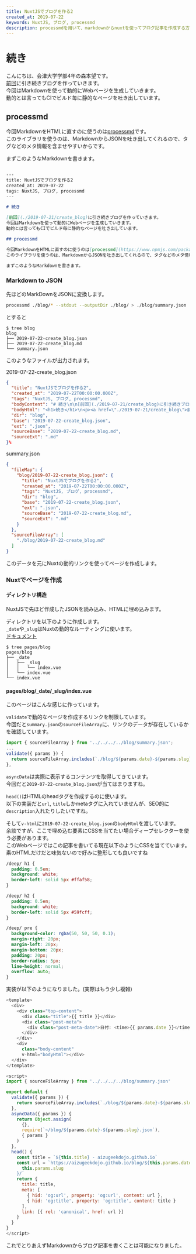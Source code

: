 ```yaml
---
title: NuxtJSでブログを作る2
created_at: 2019-07-22
keywords: NuxtJS, ブログ, processmd
description: processmdを用いて、markdownからnuxtを使ってブログ記事を作成する方法を解説しています。
---
```


# 続き

こんにちは、会津大学学部4年の森本望です。  
[前回](../2019-07-11/create_blog)に引き続きブログを作っていきます。  
今回はMarkdownを使って動的にWebページを生成していきます。  
動的とは言ってもCIでビルド毎に静的なページを吐き出しています。  

## processmd 

今回MarkdownをHTMLに直すのに使うのは[processmd](https://www.npmjs.com/package/processmd)です。  
このライブラリを使うのは、MarkdownからJSONを吐き出してくれるので、タグなどのメタ情報を含ませやすいからです。  

まずこのようなMarkdownを書きます。

``` markdown

---
title: NuxtJSでブログを作る2
created_at: 2019-07-22
tags: NuxtJS, ブログ, processmd
---

# 続き

[前回](./2019-07-21/create_blog)に引き続きブログを作っていきます。  
今回はMarkdownを使って動的にWebページを生成していきます。  
動的とは言ってもCIでビルド毎に静的なページを吐き出しています。  

## processmd 

今回MarkdownをHTMLに直すのに使うのは[processmd](https://www.npmjs.com/package/processmd)です。  
このライブラリを使うのは、MarkdownからJSONを吐き出してくれるので、タグなどのメタ情報を含ませやすいからです。  

まずこのようなMarkdownを書きます。  

```

### Markdown to JSON

先ほどのMarkDownをJSONに変換します。  
``` sh
processmd ./blog/* --stdout --outputDir ./blog/ > ./blog/summary.json
```

とすると 

``` 
$ tree blog
blog
├── 2019-07-22-create_blog.json
├── 2019-07-22-create_blog.md
└── summary.json
```

このようなファイルが出力されます。  

2019-07-22-create_blog.json 
``` json 
{
  "title": "NuxtJSでブログを作る2",
  "created_at": "2019-07-22T00:00:00.000Z",
  "tags": "NuxtJS, ブログ, processmd",
  "bodyContent": "# 続き\n\n[前回](./2019-07-21/create_blog)に引き続きブログを作っていきます。\n今回はMarkdownを使って動的にWebページを生成していきます。\n動的とは言ってもCIでビルド毎に静的なページを吐き出しています。\n\n## processmd \n\n今回MarkdownをHTMLに直すのownからJSONを吐き出してくれるので、タグなどのメタ情報を含ませやすいからです。\n\nまずこのようなMarkdownを書きます。\n\n``` markdown\n\n---\ntitle: NuxtJSでブログを作る2\ncreated_at: 2019-07-22\ntags: NuxtJS, ブログ, processmd\n---\n\n# 続き\n\n[前回](./2019-07-21動的にWebページを生成していきます。\n動的とは言ってもCIでビルド毎に静的なページを吐き出しています。\n\n## processmd \n\n今回MarkdownをHTMLに直すのに使うのは[processmd](https://www.npmjs.com/package/processmd)です。\nこのライブラリを使うのは、MarkdownからJSONを吐き出してくれるので、タグなどのメタ情報を含ませやすいからです。\n\nまずこのようなMarkdownを書きます。\n\n```",
  "bodyHtml": "<h1>続き</h1>\n<p><a href=\"./2019-07-21/create_blog\">前回</a>に引き続きブログを作っていきます。\n今回はMarkdownを使って動的にWebページを生成していきます。\n動的とは言ってもCIでビルド毎に静的なページを吐き出しています。</p>\n<h2>processmd</h2>\n<p\">processmd</a>です。\nこのライブラリを使うのは、MarkdownからJSONを吐き出してくれるので、タグなどのメタ情報を含ませやすいからです。</p>\n<p>まずこのようなMarkdownを書きます。</p>\n<pre><code class=\"hljs\">---\ntitle: NuxtJSでブログを作る2\ncreated_at: 2019-07-2前回](./2019-07-21/create_blog)に引き続きブログを作っていきます。\n今回はMarkdownを使って動的にWebページを生成していきます。\n動的とは言ってもCIでビルド毎に静的なページを吐き出しています。\n\n## processmd \n\n今回MarkdownをHTMLに直すのに使うのは[processmd](https:タ情報を含ませやすいからです。\n\nまずこのようなMarkdownを書きます。</code></pre>",
  "dir": "blog",
  "base": "2019-07-22-create_blog.json",
  "ext": ".json",
  "sourceBase": "2019-07-22-create_blog.md",
  "sourceExt": ".md"
}%    
```

summary.json
``` json 
{
  "fileMap": {
    "blog/2019-07-22-create_blog.json": {
      "title": "NuxtJSでブログを作る2",
      "created_at": "2019-07-22T00:00:00.000Z",
      "tags": "NuxtJS, ブログ, processmd",
      "dir": "blog",
      "base": "2019-07-22-create_blog.json",
      "ext": ".json",
      "sourceBase": "2019-07-22-create_blog.md",
      "sourceExt": ".md"
    }
  },
  "sourceFileArray": [
    "./blog/2019-07-22-create_blog.md"
  ]
}
```

このデータを元にNuxtの動的リンクを使ってページを作成します。

### Nuxtでページを作成

#### ディレクトリ構造

NuxtJSで先ほど作成したJSONを読み込み、HTMLに埋め込みます。

ディレクトリを以下のように作成します。    
`_date`や`_slug`はNuxtの動的なルーティングに使います。    
[ドキュメント](https://ja.nuxtjs.org/guide/routing/#%E5%8B%95%E7%9A%84%E3%81%AA%E3%83%AB%E3%83%BC%E3%83%86%E3%82%A3%E3%83%B3%E3%82%B0)

``` 
$ tree pages/blog
pages/blog
├── _date
│   ├── _slug
│   │   └── index.vue
│   └── index.vue
└── index.vue
```

#### pages/blog/_date/_slug/index.vue

このページはこんな感じに作っています。

`validate`で動的なページを作成するリンクを制限しています。  
今回だと`summary.json`の`sourceFileArray`に、リンクのデータが存在しているかを確認しています。  
``` js
import { sourceFileArray } from '../../../../blog/summary.json';
...
validate({ params }) {
  return sourceFileArray.includes(`./blog/${params.date}-${params.slug}.md`)
},
```

`asyncData`は実際に表示するコンテンツを取得してきています。  
今回だと`2019-07-22-create_blog.json`が当てはまりますね。  

`head()`はHTMLのheadタグを作成するのに使います。  
以下の実装だと`url`, `title`しかmetaタグに入れていませんが、SEO的に`description`入れたりしたいですね。  

そして`v-html`に`2019-07-22-create_blog.json`の`bodyHtml`を渡しています。  
余談ですが、ここで埋め込む要素にCSSを当てたい場合ディープセレクターを使う必要があります。  
このWebページではこの記事を書いてる現在以下のようにCSSを当てています。  
素のHTMLだけだと味気ないので好みに整形しても良いですね  

```css
/deep/ h1 {
  padding: 0.5em;
  background: white;
  border-left: solid 5px #ffaf58;
}

/deep/ h2 {
  padding: 0.5em;
  background: white;
  border-left: solid 5px #59fcff;
}

/deep/ pre {
  background-color: rgba(50, 50, 50, 0.1);
  margin-right: 20px;
  margin-left: 20px;
  margin-bottom: 20px;
  padding: 20px;
  border-radius: 5px;
  line-height: normal;
  overflow: auto;
}
```

実装が以下のようになりました。(実際はもう少し複雑)

``` js
<template>
  <div>
    <div class="top-content"> 
      <div class="title">{{ title }}</div>
      <div class="post-meta">
        <div class="post-meta-date">日付: <time>{{ params.date }}</time></div>
      </div>
    </div>
    <div 
      class="body-content" 
      v-html="bodyHtml"></div>
  </div>
</template>

<script>
import { sourceFileArray } from '../../../../blog/summary.json'

export default {
  validate({ params }) {
    return sourceFileArray.includes(`./blog/${params.date}-${params.slug}.md`)
  },
  asyncData({ params }) {
    return Object.assign(
      {},
      require(`~/blog/${params.date}-${params.slug}.json`),
      { params }
    )
  },
  head() {
    const title = `${this.title} - aizugeekdojo.github.io`
    const url = `https://aizugeekdojo.github.io/blog/${this.params.date}/${
      this.params.slug
    }/`
    return {
      title: title,
      meta: [
        { hid: 'og:url', property: 'og:url', content: url },
        { hid: 'og:title', property: 'og:title', content: title }
      ],
      link: [{ rel: 'canonical', href: url }]
    }
  }
}
</script>
```

これでとりあえずMarkdownからブログ記事を書くことは可能になりました。
